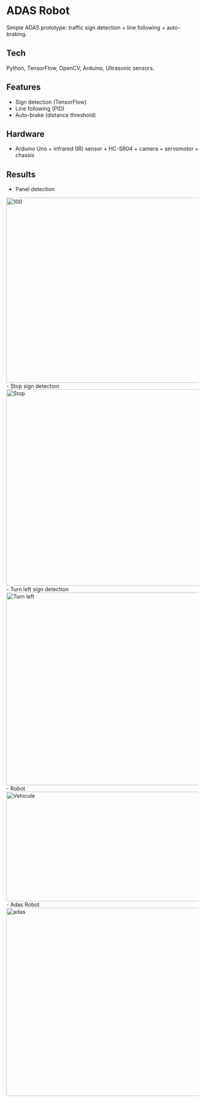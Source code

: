 # ADAS Robot
Simple ADAS prototype: traffic sign detection + line following + auto-braking.

## Tech
Python, TensorFlow, OpenCV, Arduino, Ultrasonic sensors.

## Features
- Sign detection (TensorFlow)
- Line following (PID)
- Auto-brake (distance threshold)

## Hardware
- Arduino Uno + infrared (IR) sensor + HC-SR04 + camera + servomotor + chassis

## Results
- Panel detection
<img width="927" height="485" alt="100" src="https://github.com/user-attachments/assets/649efe86-afa7-44e6-b63f-84817d86fd3c" />
- Stop sign detection
<img width="979" height="515" alt="Stop" src="https://github.com/user-attachments/assets/8a4151fc-4be0-4f64-aa73-838ff5fbbcf5" />
- Turn left sign detection
<img width="956" height="505" alt="Turn left" src="https://github.com/user-attachments/assets/0283388b-b371-433e-92d6-d3565ea61e2d" />
- Robot
<img width="661" height="287" alt="Vehicule" src="https://github.com/user-attachments/assets/214a157a-885f-4da2-98c1-1a160f9a42b4" />
- Adas Robot
<img width="643" height="493" alt="adas" src="https://github.com/user-attachments/assets/0411e088-9d04-44b3-9e24-4e6dd4c8b9ef" />
